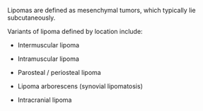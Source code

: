 Lipomas are defined as mesenchymal tumors, which typically lie subcutaneously.

Variants of lipoma defined by location include:

- Intermuscular lipoma

- Intramuscular lipoma

- Parosteal / periosteal lipoma

- Lipoma arborescens (synovial lipomatosis)

- Intracranial lipoma
